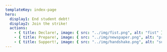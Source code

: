 ```yaml
---
templateKey: index-page
hero:
  display1: End student debt!
  display2: Join the strike!
  actions:
    - { title: Declare!, image: { src: "../img/fist.png", alt: "fist" } }
    - { title: Prepare!, image: { src: "../img/newspaper.png", alt: "prepare" } }
    - { title: Support!, image: { src: "../img/handshake.png", alt: "support" } }
---
```

